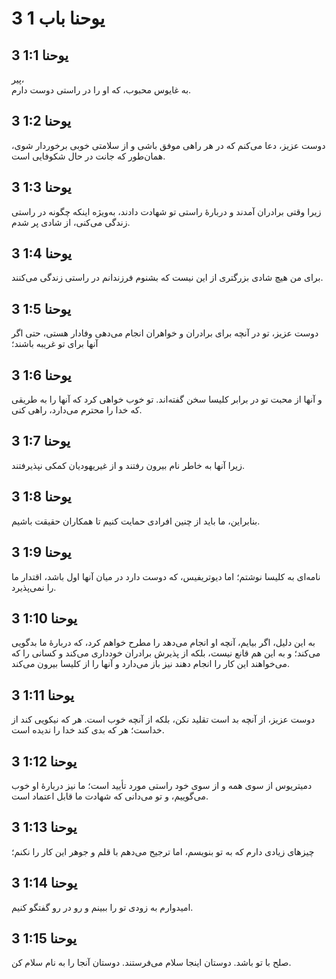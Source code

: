 # 3 یوحنا باب 1

## 3 یوحنا 1:1

پیر،  
به غایوس محبوب، که او را در راستی دوست دارم.

## 3 یوحنا 1:2

دوست عزیز، دعا می‌کنم که در هر راهی موفق باشی و از سلامتی خوبی برخوردار شوی، همان‌طور که جانت در حال شکوفایی است.

## 3 یوحنا 1:3

زیرا وقتی برادران آمدند و دربارهٔ راستی تو شهادت دادند، به‌ویژه اینکه چگونه در راستی زندگی می‌کنی، از شادی پر شدم.

## 3 یوحنا 1:4

برای من هیچ شادی بزرگتری از این نیست که بشنوم فرزندانم در راستی زندگی می‌کنند.

## 3 یوحنا 1:5

دوست عزیز، تو در آنچه برای برادران و خواهران انجام می‌دهی وفادار هستی، حتی اگر آنها برای تو غریبه باشند؛

## 3 یوحنا 1:6

و آنها از محبت تو در برابر کلیسا سخن گفته‌اند. تو خوب خواهی کرد که آنها را به طریقی که خدا را محترم می‌دارد، راهی کنی.

## 3 یوحنا 1:7

زیرا آنها به خاطر نام بیرون رفتند و از غیریهودیان کمکی نپذیرفتند.

## 3 یوحنا 1:8

بنابراین، ما باید از چنین افرادی حمایت کنیم تا همکاران حقیقت باشیم.

## 3 یوحنا 1:9

نامه‌ای به کلیسا نوشتم؛ اما دیوتریفیس، که دوست دارد در میان آنها اول باشد، اقتدار ما را نمی‌پذیرد.

## 3 یوحنا 1:10

به این دلیل، اگر بیایم، آنچه او انجام می‌دهد را مطرح خواهم کرد، که دربارهٔ ما بدگویی می‌کند؛ و به این هم قانع نیست، بلکه از پذیرش برادران خودداری می‌کند و کسانی را که می‌خواهند این کار را انجام دهند نیز باز می‌دارد و آنها را از کلیسا بیرون می‌کند.

## 3 یوحنا 1:11

دوست عزیز، از آنچه بد است تقلید نکن، بلکه از آنچه خوب است. هر که نیکویی کند از خداست؛ هر که بدی کند خدا را ندیده است.

## 3 یوحنا 1:12

دمیتریوس از سوی همه و از سوی خود راستی مورد تأیید است؛ ما نیز دربارهٔ او خوب می‌گوییم، و تو می‌دانی که شهادت ما قابل اعتماد است.

## 3 یوحنا 1:13

چیزهای زیادی دارم که به تو بنویسم، اما ترجیح می‌دهم با قلم و جوهر این کار را نکنم؛

## 3 یوحنا 1:14

امیدوارم به زودی تو را ببینم و رو در رو گفتگو کنیم.

## 3 یوحنا 1:15

صلح با تو باشد. دوستان اینجا سلام می‌فرستند. دوستان آنجا را به نام سلام کن.
